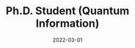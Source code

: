 ---
title: "Ph.D. Student (Quantum Information)"
collection: experience
permalink: /experience/UAB_PhD
date: 2022-03-01
date2: 2025-09-01
venue: 'Group of Quantum Information, Physics Department, Autonomous University of Barcelona'
expected: true
---